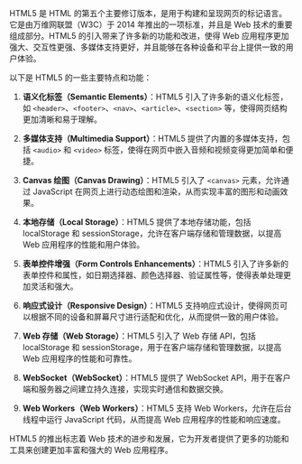 HTML5 是 HTML 的第五个主要修订版本，是用于构建和呈现网页的标记语言。它是由万维网联盟（W3C）于 2014 年推出的一项标准，并且是 Web 技术的重要组成部分。HTML5 的引入带来了许多新的功能和改进，使得 Web 应用程序更加强大、交互性更强、多媒体支持更好，并且能够在各种设备和平台上提供一致的用户体验。

以下是 HTML5 的一些主要特点和功能：

1. **语义化标签（Semantic Elements）**：HTML5 引入了许多新的语义化标签，如 `<header>`、`<footer>`、`<nav>`、`<article>`、`<section>` 等，使得网页结构更加清晰和易于理解。

2. **多媒体支持（Multimedia Support）**：HTML5 提供了内置的多媒体支持，包括 `<audio>` 和 `<video>` 标签，使得在网页中嵌入音频和视频变得更加简单和便捷。

3. **Canvas 绘图（Canvas Drawing）**：HTML5 引入了 `<canvas>` 元素，允许通过 JavaScript 在网页上进行动态绘图和渲染，从而实现丰富的图形和动画效果。

4. **本地存储（Local Storage）**：HTML5 提供了本地存储功能，包括 localStorage 和 sessionStorage，允许在客户端存储和管理数据，以提高 Web 应用程序的性能和用户体验。

5. **表单控件增强（Form Controls Enhancements）**：HTML5 引入了许多新的表单控件和属性，如日期选择器、颜色选择器、验证属性等，使得表单处理更加灵活和强大。

6. **响应式设计（Responsive Design）**：HTML5 支持响应式设计，使得网页可以根据不同的设备和屏幕尺寸进行适配和优化，从而提供一致的用户体验。

7. **Web 存储（Web Storage）**：HTML5 引入了 Web 存储 API，包括 localStorage 和 sessionStorage，用于在客户端存储和管理数据，以提高 Web 应用程序的性能和可靠性。

8. **WebSocket（WebSocket）**：HTML5 提供了 WebSocket API，用于在客户端和服务器之间建立持久连接，实现实时通信和数据交换。

9. **Web Workers（Web Workers）**：HTML5 支持 Web Workers，允许在后台线程中运行 JavaScript 代码，从而提高 Web 应用程序的性能和响应速度。

HTML5 的推出标志着 Web 技术的进步和发展，它为开发者提供了更多的功能和工具来创建更加丰富和强大的 Web 应用程序。